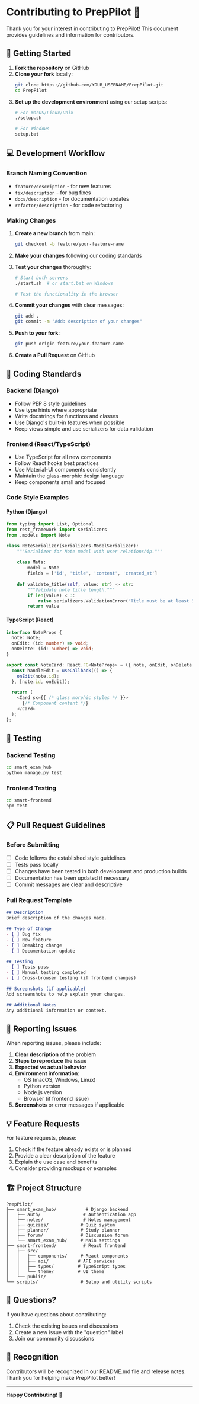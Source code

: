 # Contributing to PrepPilot 🤝

Thank you for your interest in contributing to PrepPilot! This document provides guidelines and information for contributors.

## 🚀 Getting Started

1. **Fork the repository** on GitHub
2. **Clone your fork** locally:
   ```bash
   git clone https://github.com/YOUR_USERNAME/PrepPilot.git
   cd PrepPilot
   ```
3. **Set up the development environment** using our setup scripts:
   ```bash
   # For macOS/Linux/Unix
   ./setup.sh
   
   # For Windows
   setup.bat
   ```

## 💻 Development Workflow

### Branch Naming Convention
- `feature/description` - for new features
- `fix/description` - for bug fixes
- `docs/description` - for documentation updates
- `refactor/description` - for code refactoring

### Making Changes

1. **Create a new branch** from main:
   ```bash
   git checkout -b feature/your-feature-name
   ```

2. **Make your changes** following our coding standards

3. **Test your changes** thoroughly:
   ```bash
   # Start both servers
   ./start.sh  # or start.bat on Windows
   
   # Test the functionality in the browser
   ```

4. **Commit your changes** with clear messages:
   ```bash
   git add .
   git commit -m "Add: description of your changes"
   ```

5. **Push to your fork**:
   ```bash
   git push origin feature/your-feature-name
   ```

6. **Create a Pull Request** on GitHub

## 📝 Coding Standards

### Backend (Django)
- Follow PEP 8 style guidelines
- Use type hints where appropriate
- Write docstrings for functions and classes
- Use Django's built-in features when possible
- Keep views simple and use serializers for data validation

### Frontend (React/TypeScript)
- Use TypeScript for all new components
- Follow React hooks best practices
- Use Material-UI components consistently
- Maintain the glass-morphic design language
- Keep components small and focused

### Code Style Examples

#### Python (Django)
```python
from typing import List, Optional
from rest_framework import serializers
from .models import Note

class NoteSerializer(serializers.ModelSerializer):
    """Serializer for Note model with user relationship."""
    
    class Meta:
        model = Note
        fields = ['id', 'title', 'content', 'created_at']
        
    def validate_title(self, value: str) -> str:
        """Validate note title length."""
        if len(value) < 3:
            raise serializers.ValidationError("Title must be at least 3 characters long")
        return value
```

#### TypeScript (React)
```typescript
interface NoteProps {
  note: Note;
  onEdit: (id: number) => void;
  onDelete: (id: number) => void;
}

export const NoteCard: React.FC<NoteProps> = ({ note, onEdit, onDelete }) => {
  const handleEdit = useCallback(() => {
    onEdit(note.id);
  }, [note.id, onEdit]);

  return (
    <Card sx={{ /* glass morphic styles */ }}>
      {/* Component content */}
    </Card>
  );
};
```

## 🧪 Testing

### Backend Testing
```bash
cd smart_exam_hub
python manage.py test
```

### Frontend Testing
```bash
cd smart-frontend
npm test
```

## 📋 Pull Request Guidelines

### Before Submitting
- [ ] Code follows the established style guidelines
- [ ] Tests pass locally
- [ ] Changes have been tested in both development and production builds
- [ ] Documentation has been updated if necessary
- [ ] Commit messages are clear and descriptive

### Pull Request Template
```markdown
## Description
Brief description of the changes made.

## Type of Change
- [ ] Bug fix
- [ ] New feature
- [ ] Breaking change
- [ ] Documentation update

## Testing
- [ ] Tests pass
- [ ] Manual testing completed
- [ ] Cross-browser testing (if frontend changes)

## Screenshots (if applicable)
Add screenshots to help explain your changes.

## Additional Notes
Any additional information or context.
```

## 🐛 Reporting Issues

When reporting issues, please include:

1. **Clear description** of the problem
2. **Steps to reproduce** the issue
3. **Expected vs actual behavior**
4. **Environment information**:
   - OS (macOS, Windows, Linux)
   - Python version
   - Node.js version
   - Browser (if frontend issue)
5. **Screenshots** or error messages if applicable

## 💡 Feature Requests

For feature requests, please:

1. Check if the feature already exists or is planned
2. Provide a clear description of the feature
3. Explain the use case and benefits
4. Consider providing mockups or examples

## 🏗️ Project Structure

```
PrepPilot/
├── smart_exam_hub/           # Django backend
│   ├── auth/                # Authentication app
│   ├── notes/               # Notes management
│   ├── quizzes/            # Quiz system
│   ├── planner/            # Study planner
│   ├── forum/              # Discussion forum
│   └── smart_exam_hub/     # Main settings
├── smart-frontend/          # React frontend
│   ├── src/
│   │   ├── components/     # React components
│   │   ├── api/           # API services
│   │   ├── types/         # TypeScript types
│   │   └── theme/         # UI theme
│   └── public/
└── scripts/                # Setup and utility scripts
```

## 🤔 Questions?

If you have questions about contributing:

1. Check the existing issues and discussions
2. Create a new issue with the "question" label
3. Join our community discussions

## 🙏 Recognition

Contributors will be recognized in our README.md file and release notes. Thank you for helping make PrepPilot better!

---

**Happy Contributing! 🚀**
